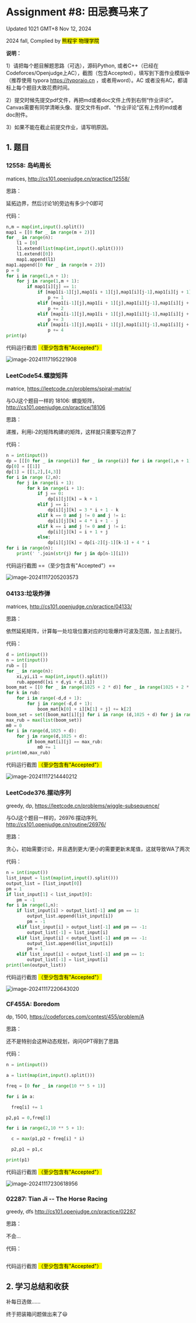 # Assignment #8: 田忌赛马来了

Updated 1021 GMT+8 Nov 12, 2024

2024 fall, Complied by <mark>熊程宇 物理学院</mark>



**说明：**

1）请把每个题目解题思路（可选），源码Python, 或者C++（已经在Codeforces/Openjudge上AC），截图（包含Accepted），填写到下面作业模版中（推荐使用 typora https://typoraio.cn ，或者用word）。AC 或者没有AC，都请标上每个题目大致花费时间。

2）提交时候先提交pdf文件，再把md或者doc文件上传到右侧“作业评论”。Canvas需要有同学清晰头像、提交文件有pdf、"作业评论"区有上传的md或者doc附件。

3）如果不能在截止前提交作业，请写明原因。



## 1. 题目

### 12558: 岛屿周⻓

matices, http://cs101.openjudge.cn/practice/12558/ 

思路：

延拓边界，然后讨论1的旁边有多少个0即可

代码：

```python
n,m = map(int,input().split())
map1 = [[0 for _ in range(m + 2)]]
for _ in range(n):
    l1 = [0]
    l1.extend(list(map(int,input().split())))
    l1.extend([0])
    map1.append(l1)
map1.append([0 for _ in range(m + 2)])
p = 0
for i in range(1,n + 1):
    for j in range(1,m + 1):
        if map1[i][j] == 1:
            if [map1[i-1][j],map1[i + 1][j],map1[i][j-1],map1[i][j + 1]].count(0) == 1:
                p += 1
            elif [map1[i-1][j],map1[i + 1][j],map1[i][j-1],map1[i][j + 1]].count(0) == 2:
                p += 2
            elif [map1[i-1][j],map1[i + 1][j],map1[i][j-1],map1[i][j + 1]].count(0) == 3:
                p += 3
            elif [map1[i-1][j],map1[i + 1][j],map1[i][j-1],map1[i][j + 1]].count(0) == 4:
                p += 4
print(p)
```



代码运行截图 <mark>（至少包含有"Accepted"）</mark>



![image-20241117195221908](C:\Users\Lenovo\AppData\Roaming\Typora\typora-user-images\image-20241117195221908.png)

### LeetCode54.螺旋矩阵

matrice, https://leetcode.cn/problems/spiral-matrix/

与OJ这个题目一样的 18106: 螺旋矩阵，http://cs101.openjudge.cn/practice/18106

思路：

递推，利用i-2的矩阵构建i的矩阵，这样就只需要写边界了

代码：

```python
n = int(input())
dp = [[[0 for _ in range(i)] for _ in range(i)] for i in range(1,n + 1)]
dp[0] = [[1]]
dp[1] = [[1,2],[4,3]]
for i in range (2,n):
    for j in range(i + 1):
        for k in range(i + 1):
            if j == 0:
                dp[i][j][k] = k + 1
            elif j == i:
                dp[i][j][k] = 3 * i + 1 - k
            elif k == 0 and j != 0 and j != i:
                dp[i][j][k] = 4 * i + 1 - j
            elif k == i and j != 0 and j != i:
                dp[i][j][k] = i + 1 + j
            else:
                dp[i][j][k] = dp[i-2][j-1][k-1] + 4 * i
for i in range(n):
    print(' '.join(str(j) for j in dp[n-1][i]))
```



代码运行截图 ==（至少包含有"Accepted"）==

![image-20241117205203573](C:\Users\Lenovo\AppData\Roaming\Typora\typora-user-images\image-20241117205203573.png)



### 04133:垃圾炸弹

matrices, http://cs101.openjudge.cn/practice/04133/

思路：

依然延拓矩阵，计算每一处垃圾位置对应的垃圾爆炸可波及范围，加上去就行。

代码：

```python
d = int(input())
n = int(input())
rub = []
for _ in range(n):
    xi,yi,i1 = map(int,input().split())
    rub.append([xi + d,yi + d,i1])
boom_mat = [[0 for _ in range(1025 + 2 * d)] for _ in range(1025 + 2 * d)]
for k in rub:
    for i in range(-d,d + 1):
        for j in range(-d,d + 1):
            boom_mat[k[0] + i][k[1] + j] += k[2]
boom_set = set([boom_mat[i][j] for i in range (d,1025 + d) for j in range(d, 1025 + d)])
max_rub = max(list(boom_set))
m0 = 0
for i in range(d,1025 + d):
    for j in range(d,1025 + d):
        if boom_mat[i][j] == max_rub:
            m0 += 1
print(m0,max_rub)
```



代码运行截图 <mark>（至少包含有"Accepted"）</mark>

![image-20241117214440212](C:\Users\Lenovo\AppData\Roaming\Typora\typora-user-images\image-20241117214440212.png)



### LeetCode376.摆动序列

greedy, dp, https://leetcode.cn/problems/wiggle-subsequence/

与OJ这个题目一样的，26976:摆动序列, http://cs101.openjudge.cn/routine/26976/

思路：

贪心，初始需要讨论，并且遇到更大/更小的需要更新末尾值，这就导致WA了两次

代码：

```python
n = int(input())
list_input = list(map(int,input().split()))
output_list = [list_input[0]]
pm = 1
if list_input[1] < list_input[0]:
    pm = -1
for i in range(1,n):
    if list_input[i] > output_list[-1] and pm == 1:
        output_list.append(list_input[i])
        pm = -1
    elif list_input[i] > output_list[-1] and pm == -1:
        output_list[-1] = list_input[i]
    elif list_input[i] < output_list[-1] and pm == -1:
        output_list.append(list_input[i])
        pm = 1
    elif list_input[i] < output_list[-1] and pm == 1:
        output_list[-1] = list_input[i]
print(len(output_list))
```



代码运行截图 <mark>（至少包含有"Accepted"）</mark>

![image-20241117220643020](C:\Users\Lenovo\AppData\Roaming\Typora\typora-user-images\image-20241117220643020.png)



### CF455A: Boredom

dp, 1500, https://codeforces.com/contest/455/problem/A

思路：

还不是特别会这种动态规划，询问GPT得到了思路

代码：

```python
n = int(input())

a = list(map(int,input().split()))

freq = [0 for _ in range(10 ** 5 + 1)]

for i in a:

  freq[i] += 1

p2,p1 = 0,freq[1]

for i in range(2,10 ** 5 + 1):

  c = max(p1,p2 + freq[i] * i)

  p2,p1 = p1,c

print(p1)
```



代码运行截图 <mark>（至少包含有"Accepted"）</mark>



![image-20241117230618956](C:\Users\Lenovo\AppData\Roaming\Typora\typora-user-images\image-20241117230618956.png)

### 02287: Tian Ji -- The Horse Racing

greedy, dfs http://cs101.openjudge.cn/practice/02287

思路：

不会…

代码：

```python

```



代码运行截图 <mark>（至少包含有"Accepted"）</mark>





## 2. 学习总结和收获

补每日选做……

终于把装箱问题做出来了😃






